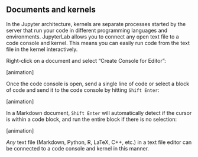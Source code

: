 
## Documents and kernels

In the Jupyter architecture, kernels are separate processes started by the
server that run your code in different programming languages and environments.
JupyterLab allows you to connect any open text file to a code console and
kernel. This means you can easily run code from the text file in the kernel
interactively.

Right-click on a document and select “Create Console for Editor”: 

[animation]

Once the code console is open, send a single line of code or select a block of
code and send it to the code console by hitting `Shift Enter`:

[animation]

In a Markdown document, `Shift Enter` will automatically detect if the cursor is
within a code block, and run the entire block if there is no selection:

[animation]

*Any* text file (Markdown, Python, R, LaTeX, C++, etc.) in a text file editor
can be connected to a code console and kernel in this manner.
